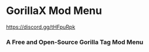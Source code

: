 # GorillaX Mod Menu 
https://discord.gg/tHFpuRpk

### A Free and Open-Source Gorilla Tag Mod Menu


